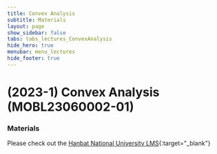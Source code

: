```yaml
---
title: Convex Analysis
subtitle: Materials
layout: page
show_sidebar: false
tabs: tabs_lectures_ConvexAnalysis
hide_hero: true
menubar: menu_lectures
hide_footer: true
---
```


# (2023-1) Convex Analysis (MOBL23060002-01)

### Materials

Please check out the [Hanbat National University LMS](https://cyber.hanbat.ac.kr){:target="_blank"}